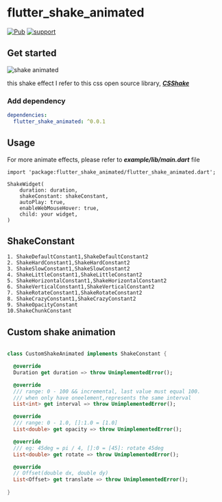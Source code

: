 # flutter_shake_animated
[![Pub](https://img.shields.io/pub/v/flutter_shake_animated.svg?style=flat-square)](https://pub.dartlang.org/packages/dio)
[![support](https://img.shields.io/badge/platform-flutter%7Cflutter%20web%7Cdart%20vm-ff69b4.svg?style=flat-square)](https://github.com/aiyakuaile/flutter_shake_animated)


## Get started

![shake animated](shake.gif)

this shake effect I refer to this css open source library, ***[CSShake](https://elrumordelaluz.github.io/csshake/)***

### Add dependency

```yaml
dependencies:
  flutter_shake_animated: ^0.0.1
```

## Usage

For more animate effects, please refer to ***example/lib/main.dart*** file

```
import 'package:flutter_shake_animated/flutter_shake_animated.dart';

ShakeWidget(
    duration: duration,
    shakeConstant: shakeConstant,
    autoPlay: true,
    enableWebMouseHover: true,
    child: your widget,
)
```

## ShakeConstant
    1. ShakeDefaultConstant1,ShakeDefaultConstant2
    2. ShakeHardConstant1,ShakeHardConstant2
    3. ShakeSlowConstant1,ShakeSlowConstant2
    4. ShakeLittleConstant1,ShakeLittleConstant2
    5. ShakeHorizontalConstant1,ShakeHorizontalConstant2
    6. ShakeVerticalConstant1,ShakeVerticalConstant2
    7. ShakeRotateConstant1,ShakeRotateConstant2
    8. ShakeCrazyConstant1,ShakeCrazyConstant2
    9. ShakeOpacityConstant
    10.ShakeChunkConstant


## Custom shake animation

```dart

class CustomShakeAnimated implements ShakeConstant {

  @override
  Duration get duration => throw UnimplementedError();

  @override
  /// range: 0 - 100 && incremental, last value must equal 100. 
  /// when only have oneelement,represents the same interval
  List<int> get interval => throw UnimplementedError();

  @override
  /// range: 0 - 1.0, []:1.0 = [1.0]
  List<double> get opacity => throw UnimplementedError();

  @override
  /// eg: 45deg = pi / 4, []:0 = [45]: rotate 45deg
  List<double> get rotate => throw UnimplementedError();

  @override
  // Offset(double dx, double dy)
  List<Offset> get translate => throw UnimplementedError();
  
}

```




